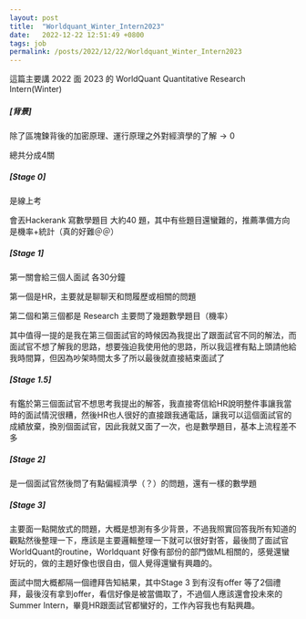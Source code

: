 ```yaml
---
layout: post
title:  "Worldquant_Winter_Intern2023"
date:   2022-12-22 12:51:49 +0800
tags: job
permalink: /posts/2022/12/22/Worldquant_Winter_Intern2023
---
```


這篇主要講 2022 面 2023 的 WorldQuant Quantitative Research Intern(Winter)  

##### [背景]

除了區塊鍊背後的加密原理、運行原理之外對經濟學的了解$\rightarrow0$

總共分成4關

##### [Stage 0]

是線上考

會丟Hackerank 寫數學題目 大約40 題，其中有些題目還蠻難的，推薦準備方向是機率+統計（真的好難＠＠）

#####  [Stage 1]

第一關會給三個人面試 各30分鐘

第一個是HR，主要就是聊聊天和問履歷或相關的問題

第二個和第三個都是 Research 主要問了幾題數學題目（機率）

其中值得一提的是我在第三個面試官的時候因為我提出了跟面試官不同的解法，而面試官不想了解我的思路，想要強迫我使用他的思路，所以我這裡有點上頭請他給我時間算，但因為吵架時間太多了所以最後就直接結束面試了

##### [Stage 1.5]

有鑑於第三個面試官不想思考我提出的解答，我直接寄信給HR說明整件事讓我當時的面試情況很糟，然後HR也人很好的直接跟我通電話，讓我可以這個面試官的成績放棄，換別個面試官，因此我就又面了一次，也是數學題目，基本上流程差不多

##### [Stage 2]

是一個面試官然後問了有點偏經濟學（？）的問題，還有一樣的數學題

##### [Stage 3]

主要面一點開放式的問題，大概是想測有多少背景，不過我照實回答我所有知道的觀點然後整理一下，應該是主要邏輯整理一下就可以很好對答，最後問了面試官WorldQuant的routine，Worldquant 好像有部份的部門做ML相關的，感覺還蠻好玩的，做的主題好像也很自由，個人覺得還蠻有興趣的。



面試中間大概都隔一個禮拜告知結果，其中Stage 3 到有沒有offer 等了2個禮拜，最後沒有拿到offer，看信好像是被當備取了，不過個人應該還會投未來的Summer Intern，畢竟HR跟面試官都蠻好的，工作內容我也有點興趣。
